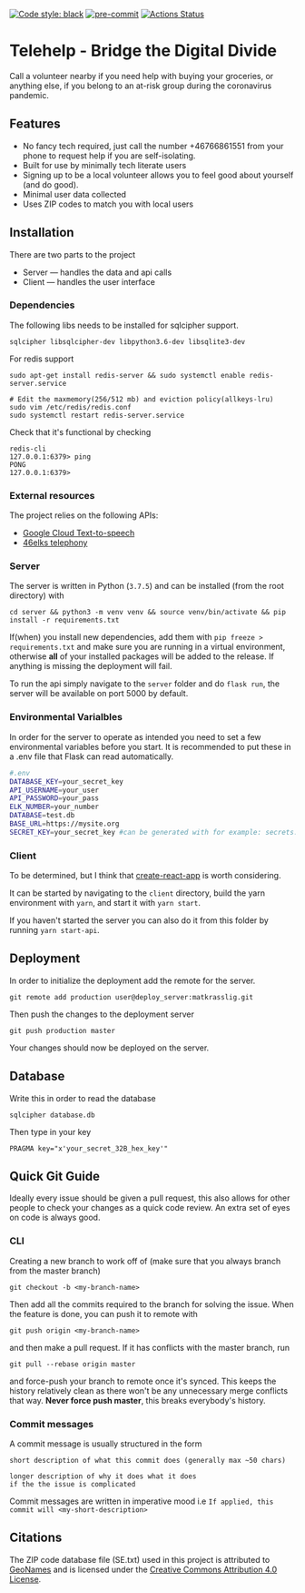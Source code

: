 <a href="https://github.com/psf/black"><img alt="Code style: black" src="https://img.shields.io/badge/code%20style-black-000000.svg"></a>
[![pre-commit](https://img.shields.io/badge/pre--commit-enabled-brightgreen?logo=pre-commit&logoColor=white)](https://github.com/pre-commit/pre-commit)
[![Actions Status](https://github.com/dekvall/matkrasslig/workflows/pre-commit/badge.svg)](https://github.com/dekvall/matkrasslig/actions)
# Telehelp - Bridge the Digital Divide
Call a volunteer nearby if you need help with buying your groceries, or anything else, if you belong to an at-risk group during the coronavirus pandemic.

## Features
 - No fancy tech required, just call the number +46766861551 from your phone to request help if you are self-isolating.
 - Built for use by minimally tech literate users
 - Signing up to be a local volunteer allows you to feel good about yourself (and do good).
 - Minimal user data collected
 - Uses ZIP codes to match you with local users

## Installation
There are two parts to the project
 - Server &mdash; handles the data and api calls
 - Client &mdash; handles the user interface

### Dependencies
The following libs needs to be installed for sqlcipher support.
```
sqlcipher libsqlcipher-dev libpython3.6-dev libsqlite3-dev
```
For redis support
```
sudo apt-get install redis-server && sudo systemctl enable redis-server.service

# Edit the maxmemory(256/512 mb) and eviction policy(allkeys-lru)
sudo vim /etc/redis/redis.conf
sudo systemctl restart redis-server.service
```

Check that it's functional by checking
```
redis-cli
127.0.0.1:6379> ping
PONG
127.0.0.1:6379>
```

### External resources

The project relies on the following APIs:

- [Google Cloud Text-to-speech](https://cloud.google.com/text-to-speech)
- [46elks telephony](https://46elks.se/)

### Server

The server is written in Python (`3.7.5`) and can be installed (from the root directory) with
```
cd server && python3 -m venv venv && source venv/bin/activate && pip install -r requirements.txt
```

If(when) you install new dependencies, add them with `pip freeze > requirements.txt` and make sure you are running in a virtual environment, otherwise **all** of your installed packages will be added to the release. If anything is missing the deployment will fail.

To run the api simply navigate to the `server` folder and do `flask run`, the server will be available on port 5000 by default.

### Environmental Varialbles
In order for the server to operate as intended you need to set a few environmental variables before you start. It is recommended to put these in a .env file that Flask can read automatically.
```bash
#.env
DATABASE_KEY=your_secret_key
API_USERNAME=your_user
API_PASSWORD=your_pass
ELK_NUMBER=your_number
DATABASE=test.db
BASE_URL=https://mysite.org
SECRET_KEY=your_secret_key #can be generated with for example: secrets::token_urlsafe
```

### Client
To be determined, but I think that [create-react-app](https://github.com/facebook/create-react-app) is worth considering.

It can be started by navigating to the `client` directory, build the yarn environment with `yarn`, and start it with `yarn start`.

If you haven't started the server you can also do it from this folder by running `yarn start-api`.


## Deployment
In order to initialize the deployment add the remote for the server.
```
git remote add production user@deploy_server:matkrasslig.git
```
Then push the changes to  the deployment server
```
git push production master
```
Your changes should now be deployed on the server.

## Database
Write this in order to read the database
```
sqlcipher database.db
```
Then type in your key
```
PRAGMA key="x'your_secret_32B_hex_key'"
```


## Quick Git Guide

Ideally every issue should be given a pull request, this also allows for other people to check your changes as a quick code review. An extra set of eyes on code is always good.

### CLI
Creating a new branch to work off of (make sure that you always branch from the master branch)
```
git checkout -b <my-branch-name>
```
Then add all the commits required to the branch for solving the issue.
When the feature is done, you can push it to remote with
```
git push origin <my-branch-name>
```
and then make a pull request.
If it has conflicts with the master branch, run
```
git pull --rebase origin master
```
and force-push your branch to remote once it's synced. This keeps the history relatively clean as there won't be any unnecessary merge conflicts that way. **Never force push master**, this  breaks everybody's history.

### Commit messages

A commit message is usually structured in the form
```
short description of what this commit does (generally max ~50 chars)

longer description of why it does what it does
if the the issue is complicated
```

Commit messages are written in imperative mood i.e `If applied, this commit will <my-short-description>`

## Citations

The ZIP code database file (SE.txt) used in this project is attributed to [GeoNames](http://download.geonames.org/export/zip/) and is licensed under the [Creative Commons Attribution 4.0 License](https://creativecommons.org/licenses/by/4.0/).
